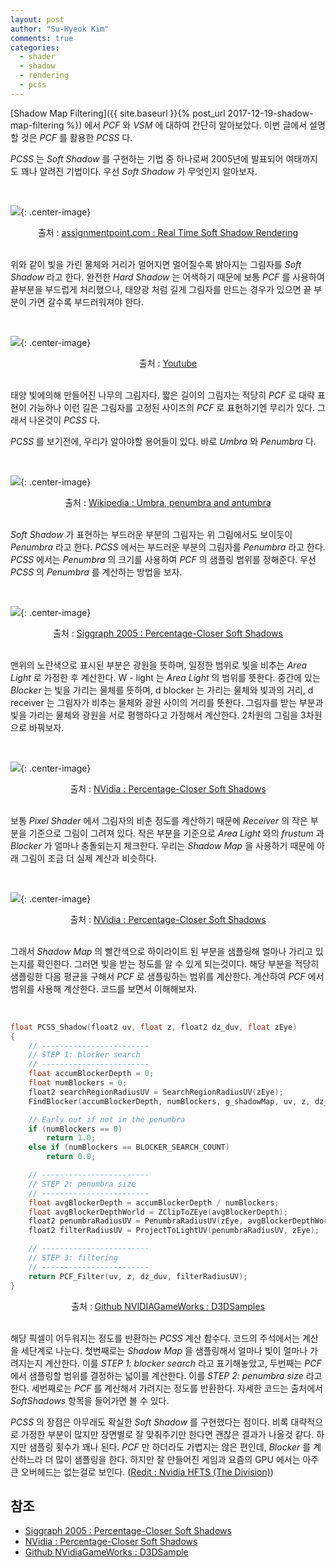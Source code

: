 ```yaml
---
layout: post
author: "Su-Hyeok Kim"
comments: true
categories:
  - shader
  - shadow
  - rendering
  - pcss
---
```


[Shadow Map Filtering]({{ site.baseurl }}{% post_url 2017-12-19-shadow-map-filtering %}) 에서 _PCF_ 와 _VSM_ 에 대하여 간단히 알아보았다. 이번 글에서 설명할 것은 _PCF_ 를 활용한 _PCSS_ 다.

_PCSS_ 는 _Soft Shadow_ 를 구현하는 기법 중 하나로써 2005년에 발표되어 여태까지도 꽤나 알려진 기법이다. 우선 _Soft Shadow_ 가 무엇인지 알아보자.

<br/>

![](/images/soft_vs_hardshadow.png){: .center-image}
<center>출처 : <a href="http://www.assignmentpoint.com/science/computer/real-time-soft-shadow-rendering.html">assignmentpoint.com : Real Time Soft Shadow Rendering</a>
</center>
<br/>

위와 같이 빛을 가린 물체와 거리가 멀어지면 멀어질수록 밝아지는 그림자를 _Soft Shadow_ 라고 한다. 완전한 _Hard Shadow_ 는 어색하기 때문에 보통 _PCF_ 를 사용하여 끝부분을 부드럽게 처리했으나, 태양광 처럼 길게 그림자를 만드는 경우가 있으면 끝 부분이 가면 갈수록 부드러워져야 한다.

<br/>

![](/images/tree_shadow.jpg){: .center-image}
<center>출처 : <a href="https://www.youtube.com/watch?v=Ax8G8P3tA28">Youtube
</a>
</center>
<br/>


태양 빛에의해 만들어진 나무의 그림자다. 짧은 길이의 그림자는 적당히 _PCF_ 로 대략 표현이 가능하나 이런 길은 그림자를 고정된 사이즈의 _PCF_ 로 표현하기엔 무리가 있다. 그래서 나온것이 _PCSS_ 다.

_PCSS_ 를 보기전에, 우리가 알아야할 용어들이 있다. 바로 _Umbra_ 와 _Penumbra_ 다.

<br/>

![](/images/umbra_penumbra_antumbra.png){: .center-image}
<center>출처 : <a href="https://en.wikipedia.org/wiki/Umbra,_penumbra_and_antumbra">Wikipedia : Umbra, penumbra and antumbra </a>
</center>
<br/>

_Soft Shadow_ 가 표현하는 부드러운 부분의 그림자는 위 그림에서도 보이듯이 _Penumbra_ 라고 한다. _PCSS_ 에서는 부드러운 부분의 그림자를 _Penumbra_ 라고 한다. _PCSS_ 에서는 _Penumbra_ 의 크기를 사용하여 _PCF_ 의 샘플링 범위를 정해준다. 우선 _PCSS_ 의 _Penumbra_ 를 계산하는 방법을 보자.

<br/>

![](/images/PCSS_PenumbraSizeEstimation.png){: .center-image}
<center>출처 : <a href="https://http.download.nvidia.com/developer/presentations/2005/SIGGRAPH/Percentage_Closer_Soft_Shadows.pdf">Siggraph 2005 : Percentage-Closer Soft Shadows</a>
</center>
<br/>

맨위의 노란색으로 표시된 부분은 광원을 뜻하며, 일정한 범위로 빛을 비추는 _Area Light_ 로 가정한 후 계산한다. W - light 는 _Area Light_ 의 범위를 뜻한다. 중간에 있는 _Blocker_ 는 빛을 가리는 물체를 뜻하며, d blocker 는 가리는 물체와 빛과의 거리, d receiver 는 그림자가 비추는 물체와 광원 사이의 거리를 뜻한다. 그림자를 받는 부분과 빛을 가리는 물체와 광원을 서로 평행하다고 가정해서 계산한다. 2차원의 그림을 3차원으로 바꿔보자.

<br/>

![](/images/PCSS_Scheme.png){: .center-image}
<center>출처 : <a href="http://developer.download.nvidia.com/shaderlibrary/docs/shadow_PCSS.pdf">NVidia : Percentage-Closer Soft Shadows</a>
</center>
<br/>

보통 _Pixel Shader_ 에서 그림자의 비춘 정도를 계산하기 때문에 _Receiver_ 의 작은 부분을 기준으로 그림이 그려져 있다. 작은 부분을 기준으로 _Area Light_ 와의 _frustum_ 과 _Blocker_ 가 얼마나 충돌되는지 체크한다. 우리는 _Shadow Map_ 을 사용하기 때문에 아래 그림이 조금 더 실제 계산과 비슷하다.

<br/>

![](/images/PCSS_Scheme2.png){: .center-image}
<center>출처 : <a href="http://developer.download.nvidia.com/shaderlibrary/docs/shadow_PCSS.pdf">NVidia : Percentage-Closer Soft Shadows</a>
</center>
<br/>

그래서 _Shadow Map_ 의 빨간색으로 하이라이트 된 부분을 샘플링해 얼마나 가리고 있는지를 확인한다. 그러면 빛을 받는 정도를 알 수 있게 되는것이다. 해당 부분을 적당히 샘플링한 다음 평균을 구해서 _PCF_ 로 샘플링하는 범위를 계산한다. 계산하여 _PCF_ 에서 범위를 사용해 계산한다. 코드를 보면서 이해해보자.

<br/>

``` c
float PCSS_Shadow(float2 uv, float z, float2 dz_duv, float zEye)
{
	// ------------------------
	// STEP 1: blocker search
	// ------------------------
	float accumBlockerDepth = 0;
	float numBlockers = 0;
	float2 searchRegionRadiusUV = SearchRegionRadiusUV(zEye);
	FindBlocker(accumBlockerDepth, numBlockers, g_shadowMap, uv, z, dz_duv, searchRegionRadiusUV);

	// Early out if not in the penumbra
	if (numBlockers == 0)
		return 1.0;
	else if (numBlockers == BLOCKER_SEARCH_COUNT)
		return 0.0;

	// ------------------------
	// STEP 2: penumbra size
	// ------------------------
	float avgBlockerDepth = accumBlockerDepth / numBlockers;
	float avgBlockerDepthWorld = ZClipToZEye(avgBlockerDepth);
	float2 penumbraRadiusUV = PenumbraRadiusUV(zEye, avgBlockerDepthWorld);
	float2 filterRadiusUV = ProjectToLightUV(penumbraRadiusUV, zEye);

	// ------------------------
	// STEP 3: filtering
	// ------------------------
	return PCF_Filter(uv, z, dz_duv, filterRadiusUV);
}
```
<center>출처 : <a href="https://github.com/NVIDIAGameWorks/D3DSamples">Github NVIDIAGameWorks : D3DSamples</a>
</center>
<br/>

해당 픽셀이 어두워지는 정도를 반환하는 _PCSS_ 계산 함수다. 코드의 주석에서는 계산을 세단계로 나눈다. 첫번째로는 _Shadow Map_ 을 샘플링해서 얼마나 빛이 얼마나 가려지는지 계산한다. 이를 _STEP 1: blocker search_ 라고 표기해놓았고, 두번째는 _PCF_ 에서 샘플링할 범위를 결정하는 넓이를 계산한다. 이를 _STEP 2: penumbra size_ 라고 한다. 세번째로는 _PCF_ 를 계산해서 가려지는 정도를 반환한다. 자세한 코드는 출처에서 _SoftShadows_ 항목을 들어가면 볼 수 있다.

_PCSS_ 의 장점은 아무래도 확실한 _Soft Shadow_ 를 구현했다는 점이다. 비록 대략적으로 가정한 부분이 많지만 장면별로 잘 맞춰주기만 한다면 괜찮은 결과가 나올것 같다. 하지만 샘플링 횟수가 꽤나 된다. _PCF_ 만 하더라도 가볍지는 않은 편인데, _Blocker_ 를 계산하느라 더 많이 샘플링을 한다. 하지만 잘 만들어진 게임과 요즘의 GPU 에서는 아주 큰 오버헤드는 없는걸로 보인다. ([Redit : Nvidia HFTS (The Division)](https://www.reddit.com/r/nvidia/comments/49idz3/nvidia_hfts_the_division/))

## 참조
 - [Siggraph 2005 : Percentage-Closer Soft Shadows](https://http.download.nvidia.com/developer/presentations/2005/SIGGRAPH/Percentage_Closer_Soft_Shadows.pdf)
 - [NVidia : Percentage-Closer Soft Shadows](http://developer.download.nvidia.com/shaderlibrary/docs/shadow_PCSS.pdf)
 - [Github NVidiaGameWorks : D3DSample](https://github.com/NVIDIAGameWorks/D3DSamples)
